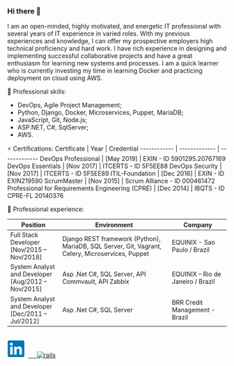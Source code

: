 ### Hi there 👋

<!--
**victor-cleber/victor-cleber** is a ✨ _special_ ✨ repository because its `README.md` (this file) appears on your GitHub profile.

Here are some ideas to get you started:

- 🔭 I’m currently working on ...
- 🌱 I’m currently learning ...
- 👯 I’m looking to collaborate on ...
- 🤔 I’m looking for help with ...
- 💬 Ask me about ...
- 📫 How to reach me: ...
- 😄 Pronouns: ...
- ⚡ My certificates: ...
-->

I am an open-minded, highly motivated, and energetic IT professional with several years of IT experience in varied roles. With my previous experiences and knowledge, I can offer my prospective employers high technical proficiency and hard work. I have rich experience in designing and implementing successful collaborative projects and have a great enthusiasm for learning new systems and processes.
I am a quick learner who is currently investing my time in learning Docker and practicing deployment on cloud using AWS.

🔭 Professional skills:
- DevOps, Agile Project Management;
- Python, Django, Docker, Microservices, Puppet, MariaDB;
- JavaScript, Git, Node.js;
- ASP.NET, C#, SqlServer;
- AWS.

⚡ Certifications: 
Certificate | Year | Credential
------------ | ------------- | -------------
DevOps Professional  | [May 2019] | EXIN -  ID 5901295.20767169
DevOps Essentials | [Nov 2017] | ITCERTS -  ID 5F5EE88 
DevOps Security | [Nov 2017]  | ITCERTS - ID 5F5EE89
ITIL-Foundation | [Dec 2016]  | EXIN - ID EXIN219590
ScrumMaster | [Nov 2015]  | Scrum Alliance - ID 000461472
Professional for Requirements Engineering (CPRE) | [Dec 2014] | IBQTS - ID CPRE-FL 20140376

🔭 Professional experience:

Position | Environment | Company
------------ | ------------- | -------------
Full Stack Developer<br/>[Nov/2015 – Nov/2018] | Django REST framework (Python), MariaDB, SQL Server, Git, Vagrant, Celery, Microservices, Puppet | EQUINIX - Sao Paulo / Brazil
System Analyst and Developer<br/>[Aug/2012 – Nov/2015] | Asp .Net C#, SQL Server, API Commvault, API Zabbix | EQUINIX – Rio de Janeiro / Brazil
System Analyst and Developer<br/>[Dec/2011 – Jul/2012] | Asp .Net C#, SQL Server | BRR Credit Management - Brazil	


<br/>
<a href="https://www.linkedin.com/in/victor-cleber/?locale=en_US" target="_blank">
<img src="https://raw.githubusercontent.com/devicons/devicon/master/icons/linkedin/linkedin-original.svg" alt="rails" width="40" height="40" style="max-width: 100%;"></img></a>&nbsp;
<a href="https://www.instagram.com/alfredogomesss/" target="_blank">&nbsp;
&nbsp;<a href="https://my.indeed.com/p/victorcleberf-93uy3ch" target="_blank">&nbsp;&nbsp;<img src="https://play-lh.googleusercontent.com/_sJ-ST-crO8lxIzTv44xv_hiZvA6X7X2-8jSjhha2RfYcGSgACRod38yA6dfmcJHy_M" alt="rails" width="40" height="40" style="max-width: 100%;"></img></a>
</br>

<!--[![Top Langs](https://github-readme-stats.vercel.app/api/top-langs/?username=victor-cleber&layout=compact)](https://github.com/victor-cleber/github-readme-stats)
-->

